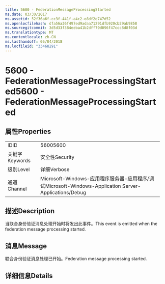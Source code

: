 ```yaml
---
title: 5600 - FederationMessageProcessingStarted
ms.date: 03/30/2017
ms.assetid: 52f36a6f-cc3f-441f-a4c2-e8df2e747d52
ms.openlocfilehash: dfa56a36f497ed9adaa71291dfb920cb29ab9858
ms.sourcegitcommit: 3d5d33f384eeba41b2dff79d096f47ccc8d8f03d
ms.translationtype: MT
ms.contentlocale: zh-CN
ms.lasthandoff: 05/04/2018
ms.locfileid: "33468291"
---
```

# <a name="5600---federationmessageprocessingstarted"></a><span data-ttu-id="1eed5-102">5600 - FederationMessageProcessingStarted</span><span class="sxs-lookup"><span data-stu-id="1eed5-102">5600 - FederationMessageProcessingStarted</span></span>
## <a name="properties"></a><span data-ttu-id="1eed5-103">属性</span><span class="sxs-lookup"><span data-stu-id="1eed5-103">Properties</span></span>  
  
|||  
|-|-|  
|<span data-ttu-id="1eed5-104">ID</span><span class="sxs-lookup"><span data-stu-id="1eed5-104">ID</span></span>|<span data-ttu-id="1eed5-105">5600</span><span class="sxs-lookup"><span data-stu-id="1eed5-105">5600</span></span>|  
|<span data-ttu-id="1eed5-106">关键字</span><span class="sxs-lookup"><span data-stu-id="1eed5-106">Keywords</span></span>|<span data-ttu-id="1eed5-107">安全性</span><span class="sxs-lookup"><span data-stu-id="1eed5-107">Security</span></span>|  
|<span data-ttu-id="1eed5-108">级别</span><span class="sxs-lookup"><span data-stu-id="1eed5-108">Level</span></span>|<span data-ttu-id="1eed5-109">详细</span><span class="sxs-lookup"><span data-stu-id="1eed5-109">Verbose</span></span>|  
|<span data-ttu-id="1eed5-110">通道</span><span class="sxs-lookup"><span data-stu-id="1eed5-110">Channel</span></span>|<span data-ttu-id="1eed5-111">Microsoft-Windows-应用程序服务器-应用程序/调试</span><span class="sxs-lookup"><span data-stu-id="1eed5-111">Microsoft-Windows-Application Server-Applications/Debug</span></span>|  
  
## <a name="description"></a><span data-ttu-id="1eed5-112">描述</span><span class="sxs-lookup"><span data-stu-id="1eed5-112">Description</span></span>  
 <span data-ttu-id="1eed5-113">当联合身份验证消息处理开始时将发出此事件。</span><span class="sxs-lookup"><span data-stu-id="1eed5-113">This event is emitted when the federation message processing started.</span></span>  
  
## <a name="message"></a><span data-ttu-id="1eed5-114">消息</span><span class="sxs-lookup"><span data-stu-id="1eed5-114">Message</span></span>  
 <span data-ttu-id="1eed5-115">联合身份验证消息处理已开始。</span><span class="sxs-lookup"><span data-stu-id="1eed5-115">Federation message processing started.</span></span>  
  
## <a name="details"></a><span data-ttu-id="1eed5-116">详细信息</span><span class="sxs-lookup"><span data-stu-id="1eed5-116">Details</span></span>
